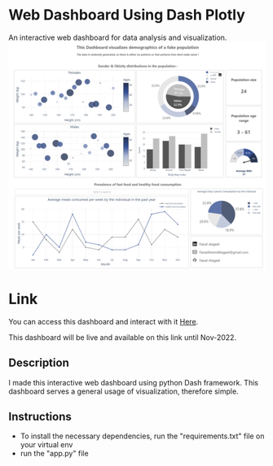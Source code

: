 # Web Dashboard Using Dash Plotly 
An interactive web dashboard for data analysis and visualization.
![Screenshot](Screenshot.PNG)


# Link
You can access this dashboard and interact with it [Here](https://faisalalageel.pythonanywhere.com/).

This dashboard will be live and available on this link until Nov-2022.


## Description
I made this interactive web dashboard using python Dash framework.
This dashboard serves a general usage of visualization, therefore simple. 



## Instructions
-  To install the necessary dependencies, run the "requirements.txt" file on your virtual env
-  run the "app.py" file 
